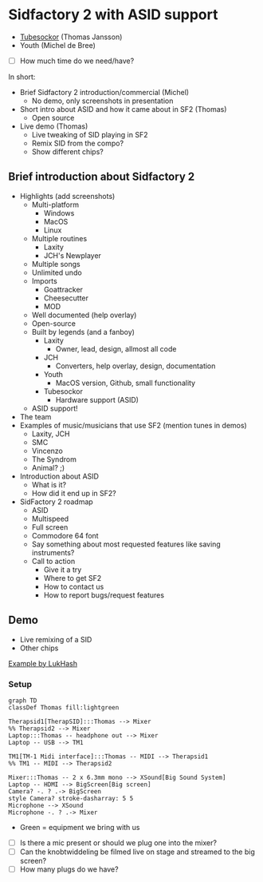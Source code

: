 # Sidfactory 2 with ASID support

- [Tubesockor](https://www.youtube.com/@tubesockor) (Thomas Jansson)
- Youth (Michel de Bree)

- [ ] How much time do we need/have?

In short:

- Brief Sidfactory 2 introduction/commercial (Michel)
  - No demo, only screenshots in presentation
- Short intro about ASID and how it came about in SF2 (Thomas)
  - Open source
- Live demo (Thomas)
  - Live tweaking of SID playing in SF2
  - Remix SID from the compo?
  - Show different chips?

## Brief introduction about Sidfactory 2

- Highlights (add screenshots)
  - Multi-platform
    - Windows
    - MacOS
    - Linux
  - Multiple routines
    - Laxity
    - JCH's Newplayer
  - Multiple songs
  - Unlimited undo
  - Imports
    - Goattracker
    - Cheesecutter
    - MOD
  - Well documented (help overlay)
  - Open-source
  - Built by legends (and a fanboy)
    - Laxity
      - Owner, lead, design, allmost all code
    - JCH
      - Converters, help overlay, design, documentation
    - Youth
      - MacOS version, Github, small functionality
    - Tubesockor
      - Hardware support (ASID)
  - ASID support!
- The team
- Examples of music/musicians that use SF2 (mention tunes in demos)
  - Laxity, JCH
  - SMC
  - Vincenzo
  - The Syndrom
  - Animal? ;)
- Introduction about ASID
  - What is it?
  - How did it end up in SF2?
- SidFactory 2 roadmap
  - ASID
  - Multispeed
  - Full screen
  - Commodore 64 font
  - Say something about most requested features like saving instruments?
  - Call to action
    - Give it a try
    - Where to get SF2
    - How to contact us
    - How to report bugs/request features

## Demo

- Live remixing of a SID
- Other chips

[Example by LukHash](https://www.youtube.com/watch?v=2-baQ6JwGg8)

### Setup

```mermaid
graph TD
classDef Thomas fill:lightgreen

Therapsid1[TherapSID]:::Thomas --> Mixer
%% Therapsid2 --> Mixer
Laptop:::Thomas -- headphone out --> Mixer
Laptop -- USB --> TM1

TM1[TM-1 Midi interface]:::Thomas -- MIDI --> Therapsid1
%% TM1 -- MIDI --> Therapsid2

Mixer:::Thomas -- 2 x 6.3mm mono --> XSound[Big Sound System]
Laptop -- HDMI --> BigScreen[Big screen]
Camera? -. ? .-> BigScreen
style Camera? stroke-dasharray: 5 5
Microphone --> XSound
Microphone -. ? .-> Mixer
```

- Green = equipment we bring with us
- [ ] Is there a mic present or should we plug one into the mixer?
- [ ] Can the knobtwiddeling be filmed live on stage and streamed to the big screen?
- [ ] How many plugs do we have?
